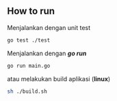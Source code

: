 ## How to run

Menjalankan dengan unit test

```bash
go test ./test
```

Menjalankan dengan **_go run_**

```bash
go run main.go
```

atau melakukan build aplikasi (**linux**)

```bash
sh ./build.sh
```
